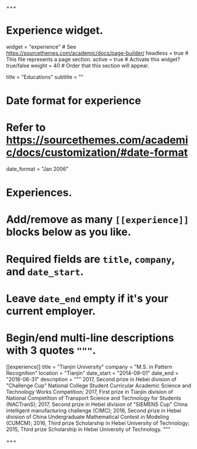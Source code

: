 +++
# Experience widget.
widget = "experience"  # See https://sourcethemes.com/academic/docs/page-builder/
headless = true  # This file represents a page section.
active = true  # Activate this widget? true/false
weight = 40  # Order that this section will appear.

title = "Educations"
subtitle = ""

# Date format for experience
#   Refer to https://sourcethemes.com/academic/docs/customization/#date-format
date_format = "Jan 2006"

# Experiences.
#   Add/remove as many `[[experience]]` blocks below as you like.
#   Required fields are `title`, `company`, and `date_start`.
#   Leave `date_end` empty if it's your current employer.
#   Begin/end multi-line descriptions with 3 quotes `"""`.
[[experience]]
  title = "Tianjin University"
  company = "M.S. in Pattern Recognition"
  location = "Tianjin"
  date_start = "2014-09-01"
  date_end = "2018-06-31"
  description = """
  2017, Second prize in Hebei division of "Challenge Cup" National College Student Curricular Academic Science and Technology Works Competition;
  2017, First prize in Tianjin division of National Competition of Transport Science and Technology for Students (NACTranS);
  2017, Second prize in Hebei division of "SIEMENS Cup" China intelligent manufacturing challenge (CIMC);
  2016, Second prize in Hebei division of China Undergraduate Mathematical Contest in Modeling (CUMCM);
  2016, Third prize Scholarship in Hebei University of Technology;
  2015, Third prize Scholarship in Hebei University of Technology.
"""

+++
